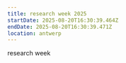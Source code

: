 ```yaml
---
title: research week 2025
startDate: 2025-08-20T16:30:39.464Z
endDate: 2025-08-20T16:30:39.471Z
location: antwerp
---
```

research week